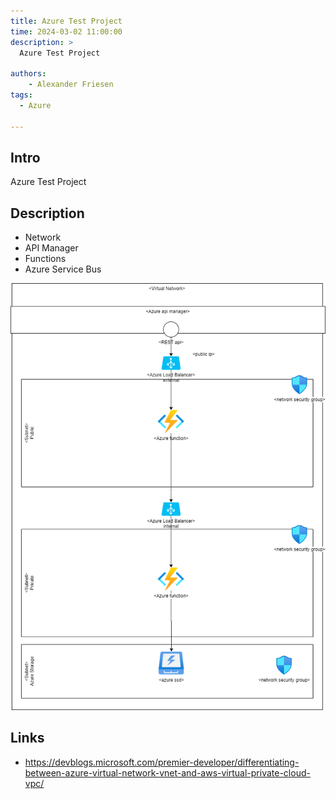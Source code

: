 ```yaml
---
title: Azure Test Project
time: 2024-03-02 11:00:00
description: >
  Azure Test Project

authors:
    - Alexander Friesen
tags:
  - Azure

---
```


## Intro

Azure Test Project

## Description

- Network
- API Manager
- Functions
- Azure Service Bus


![Network](./article00044/network.drawio.png)


## Links

- <https://devblogs.microsoft.com/premier-developer/differentiating-between-azure-virtual-network-vnet-and-aws-virtual-private-cloud-vpc/>